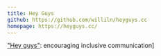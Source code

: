 ```yaml
---
title: Hey Guys
github: https://github.com/williln/heyguys.cc
homepage: https://heyguys.cc/
---
```


["Hey guys"](https://heyguys.cc/): encouraging inclusive communication]
